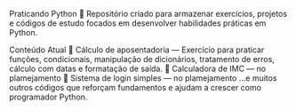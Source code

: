 Praticando Python 🐍
Repositório criado para armazenar exercícios, projetos e códigos de estudo focados em desenvolver habilidades práticas em Python.

Conteúdo Atual
📌 Cálculo de aposentadoria — Exercício para praticar funções, condicionais, manipulação de dicionários, tratamento de erros, cálculo com datas e formatação de saída.
🧮 Calculadora de IMC — no plamejamento
🔐 Sistema de login simples — no plamejamento
...e muitos outros códigos que reforçam fundamentos e ajudam a crescer como programador Python.
